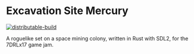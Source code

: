 # Excavation Site Mercury

[![distributable-build](https://github.com/neonmoe/excavation-site-mercury/actions/workflows/rust.yml/badge.svg?branch=main)](https://github.com/neonmoe/excavation-site-mercury/actions/workflows/rust.yml)

A roguelike set on a space mining colony, written in Rust with SDL2,
for the 7DRLx17 game jam.
